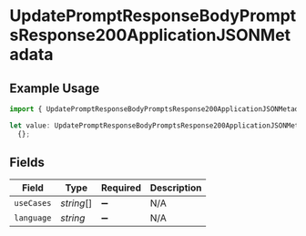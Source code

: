 # UpdatePromptResponseBodyPromptsResponse200ApplicationJSONMetadata

## Example Usage

```typescript
import { UpdatePromptResponseBodyPromptsResponse200ApplicationJSONMetadata } from "orq-poc-typescript-multi-env-version/models/operations";

let value: UpdatePromptResponseBodyPromptsResponse200ApplicationJSONMetadata =
  {};
```

## Fields

| Field              | Type               | Required           | Description        |
| ------------------ | ------------------ | ------------------ | ------------------ |
| `useCases`         | *string*[]         | :heavy_minus_sign: | N/A                |
| `language`         | *string*           | :heavy_minus_sign: | N/A                |